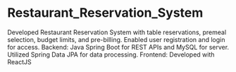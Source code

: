 # Restaurant_Reservation_System
Developed Restaurant Reservation System with table reservations, premeal selection, budget limits, and pre-billing. Enabled user registration and login for access. Backend: Java Spring Boot for REST APIs and MySQL for server. Utilized Spring Data JPA for data processing. Frontend: Developed with ReactJS
